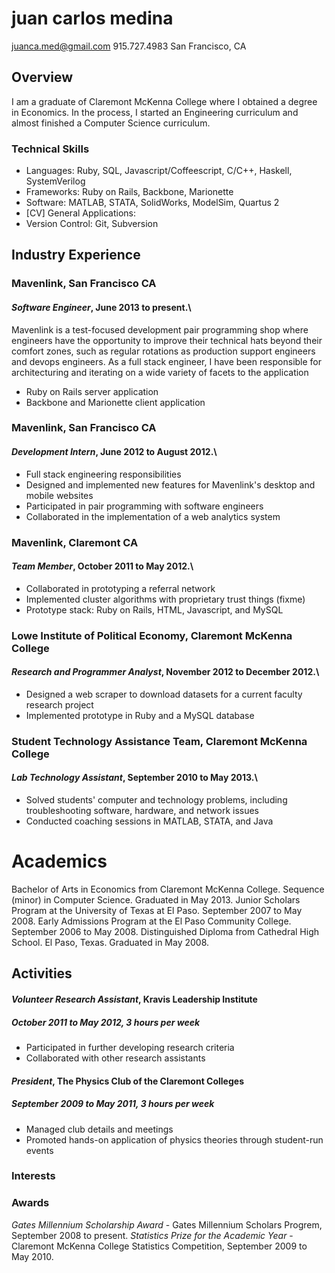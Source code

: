 # juan carlos medina

juanca.med@gmail.com
915.727.4983
San Francisco, CA

## Overview
I am a graduate of Claremont McKenna College where I obtained a degree in Economics.
In the process, I started an Engineering curriculum and almost finished a Computer Science curriculum.


### Technical Skills

* Languages: Ruby, SQL, Javascript/Coffeescript, C/C++, Haskell, SystemVerilog
* Frameworks: Ruby on Rails, Backbone, Marionette
* Software: MATLAB, STATA, SolidWorks, ModelSim, Quartus 2
* [CV] General Applications:
* Version Control: Git, Subversion

## Industry Experience

### Mavenlink, San Francisco CA
#### *Software Engineer*, June 2013 to present.\

Mavenlink is a test-focused development pair programming shop where engineers have the opportunity to improve their
technical hats beyond their comfort zones, such as regular rotations as production support engineers and devops
engineers. As a full stack engineer, I have been responsible for architecturing and iterating on a wide variety of
facets to the application

 * Ruby on Rails server application
 * Backbone and Marionette client application

### Mavenlink, San Francisco CA
#### *Development Intern*, June 2012 to August 2012.\

 * Full stack engineering responsibilities
 * Designed and implemented new features for Mavenlink's desktop and mobile websites
 * Participated in pair programming with software engineers
 * Collaborated in the implementation of a web analytics system

### Mavenlink, Claremont CA
#### *Team Member*, October 2011 to May 2012.\

 * Collaborated in prototyping a referral network
 * Implemented cluster algorithms with proprietary trust things (fixme)
 * Prototype stack: Ruby on Rails, HTML, Javascript, and MySQL

### Lowe Institute of Political Economy, Claremont McKenna College
#### *Research and Programmer Analyst*, November 2012 to December 2012.\

 * Designed a web scraper to download datasets for a current faculty research project
 * Implemented prototype in Ruby and a MySQL database

### Student Technology Assistance Team, Claremont McKenna College
#### *Lab Technology Assistant*, September 2010 to May 2013.\

 * Solved students' computer and technology problems, including troubleshooting software, hardware, and network issues
 * Conducted coaching sessions in MATLAB, STATA, and Java

# Academics
Bachelor of Arts in Economics from Claremont McKenna College. Sequence (minor) in Computer Science. Graduated in May 2013.
Junior Scholars Program at the University of Texas at El Paso. September 2007 to May 2008.
Early Admissions Program at the El Paso Community College. September 2006 to May 2008.
Distinguished Diploma from Cathedral High School. El Paso, Texas. Graduated in May 2008.

## Activities

#### *Volunteer Research Assistant*, Kravis Leadership Institute
##### October 2011 to May 2012, 3 hours per week

 * Participated in further developing research criteria
 * Collaborated with other research assistants

#### *President*, The Physics Club of the Claremont Colleges
##### September 2009 to May 2011, 3 hours per week

 * Managed club details and meetings
 * Promoted hands-on application of physics theories through student-run events

### Interests


### Awards
*Gates Millennium Scholarship Award* - Gates Millennium Scholars Progrem, September 2008 to present.
*Statistics Prize for the Academic Year* - Claremont McKenna College Statistics Competition, September 2009 to May 2010.
